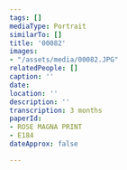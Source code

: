 ```yaml
---
tags: []
mediaType: Portrait
similarTo: []
title: '00082'
images:
- "/assets/media/00082.JPG"
relatedPeople: []
caption: ''
date: 
location: ''
description: ''
transcription: 3 months
paperId:
- ROSE MAGNA PRINT
- E184
dateApprox: false

---
```

